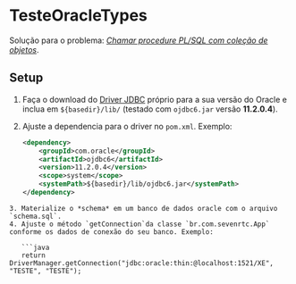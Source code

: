 TesteOracleTypes
================

Solução para o problema: [*Chamar procedure PL/SQL com coleção de objetos*][1].

Setup
-----

1. Faça o download do [Driver JDBC][2] próprio para a sua versão do Oracle e inclua em `${basedir}/lib/` (testado com `ojdbc6.jar` versão **11.2.0.4**).
2. Ajuste a dependencia para o driver no `pom.xml`. Exemplo:

   ```xml
   <dependency>
       <groupId>com.oracle</groupId>
       <artifactId>ojdbc6</artifactId>
       <version>11.2.0.4</version>
       <scope>system</scope>
       <systemPath>${basedir}/lib/ojdbc6.jar</systemPath>
   </dependency>
```
3. Materialize o *schema* em um banco de dados oracle com o arquivo `schema.sql`. 
4. Ajuste o método `getConnection`da classe `br.com.sevenrtc.App` conforme os dados de conexão do seu banco. Exemplo:

   ```java
   return DriverManager.getConnection("jdbc:oracle:thin:@localhost:1521/XE", "TESTE", "TESTE");
   ```

[1]: http://pt.stackoverflow.com/q/42748/100
[2]: http://www.oracle.com/technetwork/database/features/jdbc/index-091264.html
